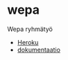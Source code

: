 # wepa
Wepa ryhmätyö

* [Heroku](https://wepa-ryhma.herokuapp.com/)
* [dokumentaatio](https://github.com/Falzed/wepa/blob/master/doc/wepadoc.pdf)
